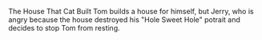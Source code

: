 The House That Cat Built
Tom builds a house for himself, but Jerry, who is angry because the house destroyed his "Hole Sweet Hole" potrait and decides to stop Tom from resting.